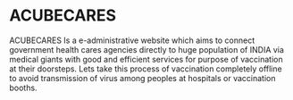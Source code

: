 # ACUBECARES
ACUBECARES Is a e-administrative website which aims to connect government health cares agencies directly to huge population of INDIA via medical giants with good and efficient services for purpose of vaccination at their doorsteps. Lets take this process of vaccination completely offline to avoid transmission of virus among peoples at hospitals or vaccination booths.

